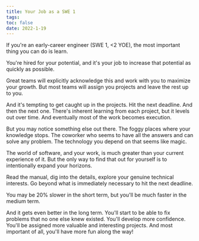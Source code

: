 ```yaml
---
title: Your Job as a SWE 1
tags:
toc: false
date: 2022-1-19
---
```


If you're an early-career engineer (SWE 1, <2 YOE), the most important thing you can do is learn.

You're hired for your potential, and it's your job to increase that potential as quickly as possible.

Great teams will explicitly acknowledge this and work with you to maximize your growth. But most teams will assign you projects and leave the rest up to you.

And it's tempting to get caught up in the projects. Hit the next deadline. And then the next one. There's inherent learning from each project, but it levels out over time. And eventually most of the work becomes execution.

But you may notice something else out there. The foggy places where your knowledge stops. The coworker who seems to have all the answers and can solve any problem. The technology you depend on that seems like magic.

The world of software, and your work, is much greater than your current experience of it. But the only way to find that out for yourself is to intentionally expand your horizons.

Read the manual, dig into the details, explore your genuine technical interests. Go beyond what is immediately necessary to hit the next deadline.

You may be 20% slower in the short term, but you'll be much faster in the medium term.

And it gets even better in the long term. You'll start to be able to fix problems that no one else knew existed. You'll develop more confidence. You'll be assigned more valuable and interesting projects. And most important of all, you'll have more fun along the way!
